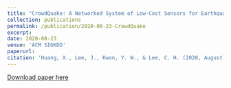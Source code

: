 ```yaml
---
title: "CrowdQuake: A Networked System of Low-Cost Sensors for Earthquake Detection via Deep Learning"
collection: publications
permalink: /publication/2020-08-23-CrowdQuake
excerpt:
date: 2020-08-23
venue: 'ACM SIGKDD'
paperurl:
citation: 'Huang, X., Lee, J., Kwon, Y. W., & Lee, C. H. (2020, August). CrowdQuake: A networked system of low-cost sensors for earthquake detection via deep learning. In Proceedings of the 26th ACM SIGKDD International Conference on Knowledge Discovery & Data Mining (pp. 3261-3271).'
---
```

<!-- This paper is about the number 1. The number 2 is left for future work. -->

[Download paper here](https://dl-acm-org.portal.lib.fit.edu/doi/abs/10.1145/3394486.3403378)

<!-- Recommended citation: Your Name, You. (2009). "Paper Title Number 1." <i>Journal 1</i>. 1(1). -->
